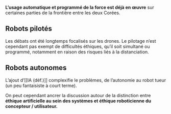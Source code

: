 **L’usage automatique et programmé de la force est déjà en œuvre** sur certaines parties de la frontière entre les deux Corées. 

## Robots pilotés

Les débats ont été longtemps focalisés sur les drones. Le pilotage n’est cependant pas exempt de difficultés éthiques, qu’il soit simultané ou programmé, notamment en raison des risques liés à la distanciation.

## Robots autonomes

L’ajout d’[[IA (déf.)]] complexifie le problèmes, de l’autonomie au robot tueur (un peu fantaisiste à court terme).

On peut cependant ancrer la discussion autour de la distinction entre **éthique artificielle au sein des systèmes et éthique roboticienne du concepteur / utilisateur.**